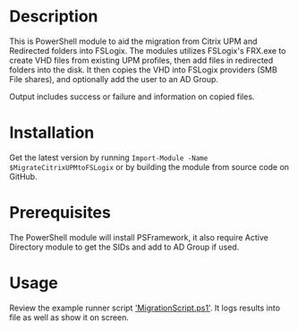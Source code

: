 ﻿# Description

This is PowerShell module to aid the migration from Citrix UPM and Redirected folders into FSLogix.
The modules utilizes FSLogix's FRX.exe to create VHD files from existing UPM profiles, then add files in redirected folders into the disk.
It then copies the VHD into FSLogix providers (SMB File shares), and optionally add the user to an AD Group.

Output includes success or failure and information on copied files.

# Installation
Get the latest version by running `Import-Module -Name $MigrateCitrixUPMtoFSLogix` or by building the module from source code on GitHub.

# Prerequisites
The PowerShell module will install PSFramework, it also require Active Directory module to get the SIDs and add to AD Group if used.

# Usage
Review the example runner script ['MigrationScript.ps1'](file:/../ExampleMigrationScript.ps1). It logs results into file as well as show it on screen.
